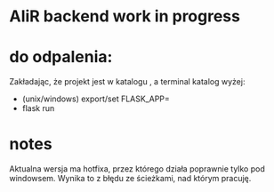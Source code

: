 # AIiR backend work in progress

# do odpalenia:
Zakładając, że projekt jest w katalogu <nazwa>, a terminal katalog wyżej:
- (unix/windows) export/set FLASK_APP=<nazwa>
- flask run

# notes
Aktualna wersja ma hotfixa, przez którego działa poprawnie tylko pod windowsem. Wynika to z błędu ze ścieżkami, nad którym pracuję. 

